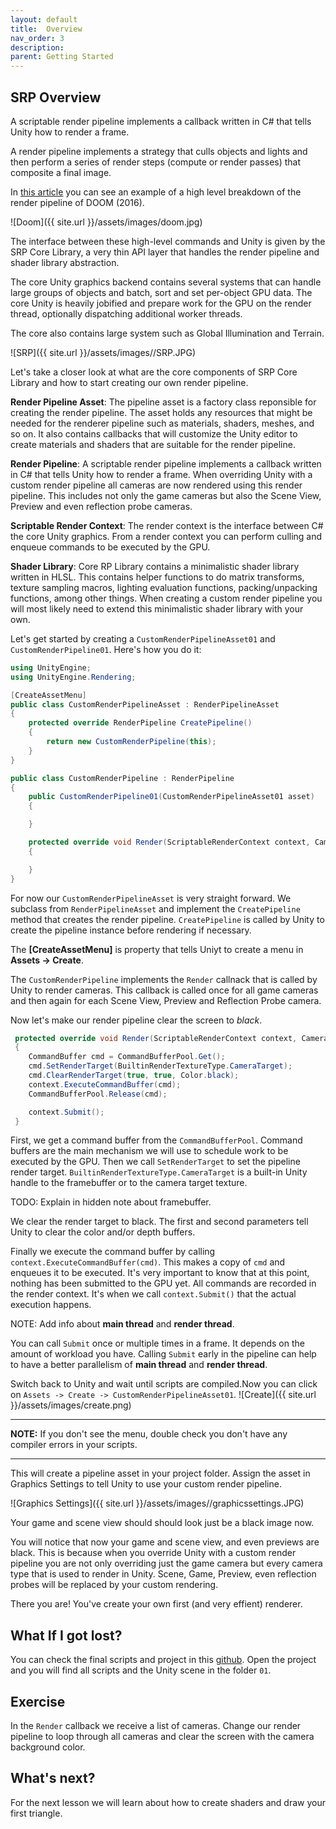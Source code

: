 ```yaml
---
layout: default
title:  Overview
nav_order: 3
description: 
parent: Getting Started
---
```


## SRP Overview

A scriptable render pipeline implements a callback written in C# that tells Unity how to render a frame. 

A render pipeline implements a strategy that culls objects and lights and then perform a series of render steps (compute or render passes) that composite a final image. 

In [this article](http://www.adriancourreges.com/blog/2016/09/09/doom-2016-graphics-study/) you can see an example of a high level breakdown of the render pipeline of DOOM (2016).

![Doom]({{ site.url }}/assets/images/doom.jpg)

The interface between these high-level commands and Unity is given by the SRP Core Library, a very thin API layer that handles the render pipeline and shader library abstraction. 

The core Unity graphics backend contains several systems that can handle large groups of objects and batch, sort and set per-object GPU data. The core Unity is heavily jobified and prepare work for the GPU on the render thread, optionally dispatching additional worker threads.

The core also contains large system such as Global Illumination and Terrain.

![SRP]({{ site.url }}/assets/images//SRP.JPG)

Let's take a closer look at what are the core components of SRP Core Library and how to start creating our own render pipeline.

__Render Pipeline Asset__: The pipeline asset is a factory class reponsible for creating the render pipeline. The asset holds any resources that might be needed for the renderer pipeline such as materials, shaders, meshes, and so on. It also contains callbacks that will customize the Unity editor to create materials and shaders that are suitable for the render pipeline.

__Render Pipeline__: A scriptable render pipeline implements a callback written in C# that tells Unity how to render a frame. When overriding Unity with a custom render pipeline all cameras are now rendered using this render pipeline. This includes not only the game cameras but also the Scene View, Preview and even reflection probe cameras.

__Scriptable Render Context__: The render context is the interface between C# the core Unity graphics. From a render context you can perform culling and enqueue commands to be executed by the GPU.

__Shader Library__: Core RP Library contains a minimalistic shader library written in HLSL. This contains helper functions to do matrix transforms, texture sampling macros, lighting evaluation functions, packing/unpacking functions, among other things. When creating a custom render pipeline you will most likely need to extend this minimalistic shader library with your own. 

Let's get started by creating a `CustomRenderPipelineAsset01` and `CustomRenderPipeline01`. Here's how you do it:

```csharp
using UnityEngine;
using UnityEngine.Rendering;

[CreateAssetMenu]
public class CustomRenderPipelineAsset : RenderPipelineAsset
{
    protected override RenderPipeline CreatePipeline()
    {
        return new CustomRenderPipeline(this);
    }
}
```

```csharp
public class CustomRenderPipeline : RenderPipeline
{
    public CustomRenderPipeline01(CustomRenderPipelineAsset01 asset)
    {

    } 

    protected override void Render(ScriptableRenderContext context, Camera[] cameras)
    {

    }
}
```

For now our `CustomRenderPipelineAsset` is very straight forward. We subclass from `RenderPipelineAsset` and implement the `CreatePipeline` method that creates the render pipeline. `CreatePipeline` is called by Unity to create the pipeline instance before rendering if necessary.

The __[CreateAssetMenu]__ is property that tells Uniyt to create a menu in __Assets -> Create__. 

The `CustomRenderPipeline` implements the `Render` callnack that is called by Unity to render cameras. This callback is called once for all game cameras and then again for each Scene View, Preview and Reflection Probe camera. 

Now let's make our render pipeline clear the screen to _black_.

```csharp
 protected override void Render(ScriptableRenderContext context, Camera[] cameras)
 {
    CommandBuffer cmd = CommandBufferPool.Get();
    cmd.SetRenderTarget(BuiltinRenderTextureType.CameraTarget);
    cmd.ClearRenderTarget(true, true, Color.black);
    context.ExecuteCommandBuffer(cmd);
    CommandBufferPool.Release(cmd);

    context.Submit();
 }
```

First, we get a command buffer from the `CommandBufferPool`. Command buffers are the main mechanism we will use to schedule work to be executed by the GPU. Then we call `SetRenderTarget` to set the pipeline render target. `BuiltinRenderTextureType.CameraTarget` is a built-in Unity handle to the framebuffer or to the camera target texture.

TODO: Explain in hidden note about framebuffer.

We clear the render target to black. The first and second parameters tell Unity to clear the color and/or depth buffers.

Finally we execute the command buffer by calling `context.ExecuteCommandBuffer(cmd)`. This makes a copy of `cmd` and enqueues it to be executed. It's very important to know that at this point, nothing has been submitted to the GPU yet. All commands are recorded in the render context. It's when we call `context.Submit()` that the actual execution happens. 

NOTE: Add info about __main thread__ and __render thread__.

You can call `Submit` once or multiple times in a frame. It depends on the amount of workload you have. Calling `Submit` early in the pipeline can help to have a better parallelism of __main thread__ and __render thread__.

Switch back to Unity and wait until scripts are compiled.Now you can click on `Assets -> Create -> CustomRenderPipelineAsset01`. 
![Create]({{ site.url }}/assets/images/create.png)

---
**NOTE:** 
If you don't see the menu, double check you don't have any compiler errors in your scripts.

---


This will create a pipeline asset in your project folder. Assign the asset in Graphics Settings to tell Unity to use your custom render pipeline. 

![Graphics Settings]({{ site.url }}/assets/images//graphicssettings.JPG)

Your game and scene view should should look just be a black image now. 

You will notice that now your game and scene view, and even previews are black. This is because when you override Unity with a custom render pipeline you are not only overriding just the game camera but every camera type that is used to render in Unity. Scene, Game, Preview, even reflection probes will be replaced by your custom rendering.

There you are! You've create your own first (and very effient) renderer.

## What If I got lost?
You can check the final scripts and project in this [github](https://github.com/phi-lira/learnsrp). Open the project and you will find all scripts and the Unity scene in the folder `01`.

## Exercise
In the `Render` callback we receive a list of cameras.
Change our render pipeline to loop through all cameras and clear the screen with the camera background color.

## What's next?
For the next lesson we will learn about how to create shaders and draw your first triangle.

